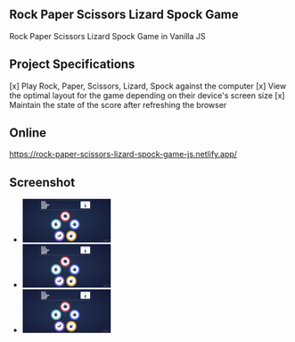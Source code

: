 ## Rock Paper Scissors Lizard Spock Game

Rock Paper Scissors Lizard Spock Game in Vanilla JS

## Project Specifications
[x] Play Rock, Paper, Scissors, Lizard, Spock against the computer
[x] View the optimal layout for the game depending on their device's screen size
[x] Maintain the state of the score after refreshing the browser

## Online
https://rock-paper-scissors-lizard-spock-game-js.netlify.app/

## Screenshot

<ul>
<li><img src="https://github.com/se4astien/rpsls-game-js/blob/master/screenshots/rpsls-game-01.png" alt="rpsls-game-01" width="33%" /></li>
<li><img src="https://github.com/se4astien/rpsls-game-js/blob/master/screenshots/rpsls-game-01.png" alt="rpsls-game-01" width="33%" /></li>
<li><img src="https://github.com/se4astien/rpsls-game-js/blob/master/screenshots/rpsls-game-01.png" alt="rpsls-game-01" width="33%" /></li>
</ul>
